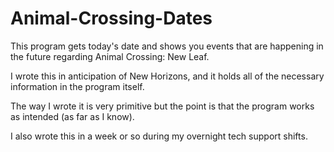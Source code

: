 # Animal-Crossing-Dates
This program gets today's date and shows you events that are happening in the future regarding Animal Crossing: New Leaf.

I wrote this in anticipation of New Horizons, and it holds all of the necessary information in the program itself.

The way I wrote it is very primitive but the point is that the program works as intended (as far as I know).

I also wrote this in a week or so during my overnight tech support shifts.
